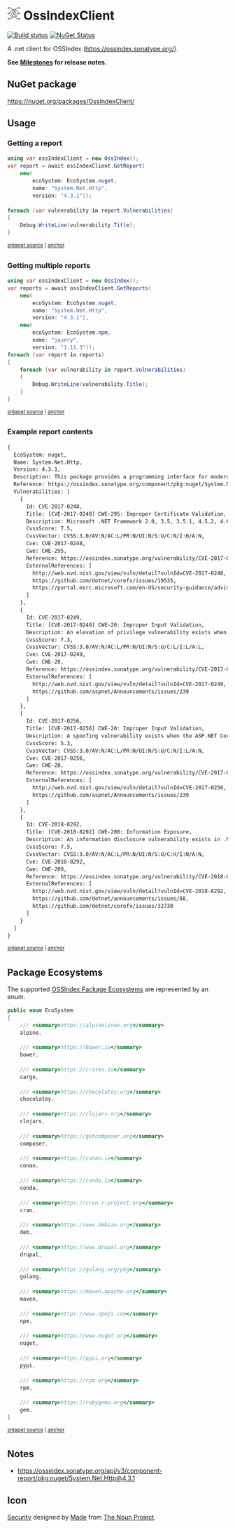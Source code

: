 # <img src="/src/icon.png" height="30px"> OssIndexClient

[![Build status](https://ci.appveyor.com/api/projects/status/41kf6ll7dbad35px?svg=true)](https://ci.appveyor.com/project/SimonCropp/ossindexclient)
[![NuGet Status](https://img.shields.io/nuget/v/OssIndexClient.svg)](https://www.nuget.org/packages/OssIndexClient/)

A .net client for OSSIndex (https://ossindex.sonatype.org/).

**See [Milestones](../../milestones?state=closed) for release notes.**


## NuGet package

https://nuget.org/packages/OssIndexClient/


## Usage

### Getting a report

<!-- snippet: GetReport -->
<a id='snippet-getreport'></a>
```cs
using var ossIndexClient = new OssIndex();
var report = await ossIndexClient.GetReport(
    new(
        ecoSystem: EcoSystem.nuget,
        name: "System.Net.Http",
        version: "4.3.1"));

foreach (var vulnerability in report.Vulnerabilities)
{
    Debug.WriteLine(vulnerability.Title);
}
```
<sup><a href='/src/Tests/Tests.cs#L53-L67' title='Snippet source file'>snippet source</a> | <a href='#snippet-getreport' title='Start of snippet'>anchor</a></sup>
<!-- endSnippet -->


### Getting multiple reports

<!-- snippet: GetReports -->
<a id='snippet-getreports'></a>
```cs
using var ossIndexClient = new OssIndex();
var reports = await ossIndexClient.GetReports(
    new(
        ecoSystem: EcoSystem.nuget,
        name: "System.Net.Http",
        version: "4.3.1"),
    new(
        ecoSystem: EcoSystem.npm,
        name: "jquery",
        version: "1.11.3"));
foreach (var report in reports)
{
    foreach (var vulnerability in report.Vulnerabilities)
    {
        Debug.WriteLine(vulnerability.Title);
    }
}
```
<sup><a href='/src/Tests/Tests.cs#L25-L45' title='Snippet source file'>snippet source</a> | <a href='#snippet-getreports' title='Start of snippet'>anchor</a></sup>
<!-- endSnippet -->


### Example report contents

<!-- snippet: Tests.GetReport.verified.txt -->
<a id='snippet-Tests.GetReport.verified.txt'></a>
```txt
{
  EcoSystem: nuget,
  Name: System.Net.Http,
  Version: 4.3.1,
  Description: This package provides a programming interface for modern HTTP applications. This package includes HttpClient for sending requests over HTTP, as well as HttpRequestMessage and HttpResponseMessage for processing HTTP messages.,
  Reference: https://ossindex.sonatype.org/component/pkg:nuget/System.Net.Http@4.3.1?utm_source=ossindexclient&utm_medium=integration,
  Vulnerabilities: [
    {
      Id: CVE-2017-0248,
      Title: [CVE-2017-0248] CWE-295: Improper Certificate Validation,
      Description: Microsoft .NET Framework 2.0, 3.5, 3.5.1, 4.5.2, 4.6, 4.6.1, 4.6.2 and 4.7 allow an attacker to bypass Enhanced Security Usage taggings when they present a certificate that is invalid for a specific use, aka ".NET Security Feature Bypass Vulnerability.",
      CvssScore: 7.5,
      CvssVector: CVSS:3.0/AV:N/AC:L/PR:N/UI:N/S:U/C:N/I:H/A:N,
      Cve: CVE-2017-0248,
      Cwe: CWE-295,
      Reference: https://ossindex.sonatype.org/vulnerability/CVE-2017-0248?component-type=nuget&component-name=System.Net.Http&utm_source=ossindexclient&utm_medium=integration,
      ExternalReferences: [
        http://web.nvd.nist.gov/view/vuln/detail?vulnId=CVE-2017-0248,
        https://github.com/dotnet/corefx/issues/19535,
        https://portal.msrc.microsoft.com/en-US/security-guidance/advisory/CVE-2017-0248
      ]
    },
    {
      Id: CVE-2017-0249,
      Title: [CVE-2017-0249] CWE-20: Improper Input Validation,
      Description: An elevation of privilege vulnerability exists when the ASP.NET Core fails to properly sanitize web requests.,
      CvssScore: 7.3,
      CvssVector: CVSS:3.0/AV:N/AC:L/PR:N/UI:N/S:U/C:L/I:L/A:L,
      Cve: CVE-2017-0249,
      Cwe: CWE-20,
      Reference: https://ossindex.sonatype.org/vulnerability/CVE-2017-0249?component-type=nuget&component-name=System.Net.Http&utm_source=ossindexclient&utm_medium=integration,
      ExternalReferences: [
        http://web.nvd.nist.gov/view/vuln/detail?vulnId=CVE-2017-0249,
        https://github.com/aspnet/Announcements/issues/239
      ]
    },
    {
      Id: CVE-2017-0256,
      Title: [CVE-2017-0256] CWE-20: Improper Input Validation,
      Description: A spoofing vulnerability exists when the ASP.NET Core fails to properly sanitize web requests.,
      CvssScore: 5.3,
      CvssVector: CVSS:3.0/AV:N/AC:L/PR:N/UI:N/S:U/C:N/I:L/A:N,
      Cve: CVE-2017-0256,
      Cwe: CWE-20,
      Reference: https://ossindex.sonatype.org/vulnerability/CVE-2017-0256?component-type=nuget&component-name=System.Net.Http&utm_source=ossindexclient&utm_medium=integration,
      ExternalReferences: [
        http://web.nvd.nist.gov/view/vuln/detail?vulnId=CVE-2017-0256,
        https://github.com/aspnet/Announcements/issues/239
      ]
    },
    {
      Id: CVE-2018-8292,
      Title: [CVE-2018-8292] CWE-200: Information Exposure,
      Description: An information disclosure vulnerability exists in .NET Core when authentication information is inadvertently exposed in a redirect, aka ".NET Core Information Disclosure Vulnerability." This affects .NET Core 2.1, .NET Core 1.0, .NET Core 1.1, PowerShell Core 6.0.,
      CvssScore: 7.5,
      CvssVector: CVSS:3.0/AV:N/AC:L/PR:N/UI:N/S:U/C:H/I:N/A:N,
      Cve: CVE-2018-8292,
      Cwe: CWE-200,
      Reference: https://ossindex.sonatype.org/vulnerability/CVE-2018-8292?component-type=nuget&component-name=System.Net.Http&utm_source=ossindexclient&utm_medium=integration,
      ExternalReferences: [
        http://web.nvd.nist.gov/view/vuln/detail?vulnId=CVE-2018-8292,
        https://github.com/dotnet/announcements/issues/88,
        https://github.com/dotnet/corefx/issues/32730
      ]
    }
  ]
}
```
<sup><a href='/src/Tests/Tests.GetReport.verified.txt#L1-L67' title='Snippet source file'>snippet source</a> | <a href='#snippet-Tests.GetReport.verified.txt' title='Start of snippet'>anchor</a></sup>
<!-- endSnippet -->


## Package Ecosystems

The supported [OSSIndex Package Ecosystems](https://ossindex.sonatype.org/doc/coordinates) are represented by an enum.

<!-- snippet: EcoSystem -->
<a id='snippet-ecosystem'></a>
```cs
public enum EcoSystem
{
    /// <summary>https://alpinelinux.org</summary>
    alpine,

    /// <summary>https://bower.io</summary>
    bower,

    /// <summary>https://crates.io</summary>
    cargo,

    /// <summary>https://chocolatey.org</summary>
    chocolatey,

    /// <summary>https://clojars.org</summary>
    clojars,

    /// <summary>https://getcomposer.org</summary>
    composer,

    /// <summary>https://conan.io</summary>
    conan,

    /// <summary>https://conda.io</summary>
    conda,

    /// <summary>https://cran.r-project.org</summary>
    cran,

    /// <summary>https://www.debian.org</summary>
    deb,

    /// <summary>https://www.drupal.org</summary>
    drupal,

    /// <summary>https://golang.org/pkg</summary>
    golang,

    /// <summary>https://maven.apache.org</summary>
    maven,

    /// <summary>https://www.npmjs.com</summary>
    npm,

    /// <summary>https://www.nuget.org</summary>
    nuget,

    /// <summary>https://pypi.org</summary>
    pypi,

    /// <summary>https://rpm.org</summary>
    rpm,

    /// <summary>https://rubygems.org</summary>
    gem,
}
```
<sup><a href='/src/OssIndexClient/EcoSystem.cs#L7-L66' title='Snippet source file'>snippet source</a> | <a href='#snippet-ecosystem' title='Start of snippet'>anchor</a></sup>
<!-- endSnippet -->


## Notes

 * https://ossindex.sonatype.org/api/v3/component-report/pkg:nuget/System.Net.Http@4.3.1


## Icon

[Security](https://thenounproject.com/term/security/1264523/) designed by [Made](https://thenounproject.com/elki/) from [The Noun Project](https://thenounproject.com/creativepriyanka).
